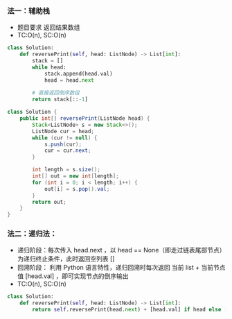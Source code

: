 ### 法一：辅助栈
- 题目要求 返回结果数组
- TC:O(n), SC:O(n)

```python
class Solution:
    def reversePrint(self, head: ListNode) -> List[int]:
        stack = []
        while head:
            stack.append(head.val)
            head = head.next
        
        # 直接返回倒序数组
        return stack[::-1]
```

```java
class Solution {
    public int[] reversePrint(ListNode head) {
        Stack<ListNode> s = new Stack<>();
        ListNode cur = head;
        while (cur != null) {
            s.push(cur);
            cur = cur.next;
        }

        int length = s.size();
        int[] out = new int[length];
        for (int i = 0; i < length; i++) {
            out[i] = s.pop().val;
        }
        return out;
    }
}
```  


### 法二：递归法：
- 递归阶段：每次传入 head.next ，以 head == None（即走过链表尾部节点）为递归终止条件，此时返回空列表 [] 
- 回溯阶段： 利用 Python 语言特性，递归回溯时每次返回 当前 list + 当前节点值 [head.val] ，即可实现节点的倒序输出
- TC:O(n),  SC:O(n)

```python
class Solution:
    def reversePrint(self, head: ListNode) -> List[int]:
        return self.reversePrint(head.next) + [head.val] if head else []
```